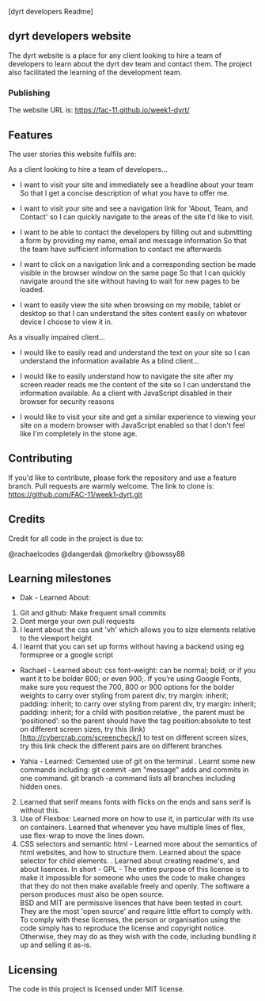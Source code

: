 [dyrt developers Readme]

## dyrt developers website

The dyrt website is a place for any client looking to hire a team of developers to learn about the dyrt dev team and contact them. The project also facilitated the learning of the development team.


### Publishing

The website URL is:
https://fac-11.github.io/week1-dyrt/


## Features



The user stories this website fulfils are:

As a client looking to hire a team of developers...

- I want to visit your site and immediately see a headline about your team
So that I get a concise description of what you have to offer me.

- I want to visit your site and see a navigation link for 'About, Team, and Contact'
so I can quickly navigate to the areas of the site I'd like to visit.

- I want to be able to contact the developers by filling out and submitting a form by providing my name, email and message information
So that the team have sufficient information to contact me afterwards

- I want to click on a navigation link and a corresponding section be made visible in the browser window on the same page
So that I can quickly navigate around the site without having to wait for new pages to be loaded.

- I want to easily view the site when browsing on my mobile, tablet or desktop
so that I can understand the sites content easily on whatever device I choose to view it in.

As a visually impaired client...

- I would like to easily read and understand the text on your site
so I can understand the information available
As a blind client...

- I would like to easily understand how to navigate the site after my screen reader reads me the content of the site
so I can understand the information available.
As a client with JavaScript disabled in their browser for security reasons

- I would like to visit your site and get a similar experience to viewing your site on a modern browser with JavaScript enabled
so that I don't feel like I'm completely in the stone age.




## Contributing


If you'd like to contribute, please fork the repository and use a feature
branch. Pull requests are warmly welcome. The link to clone is:
https://github.com/FAC-11/week1-dyrt.git



## Credits

Credit for all code in the project is due to:

@rachaelcodes
@dangerdak
@morkeltry
@bowssy88

## Learning milestones



 - Dak - Learned About:
  1) Git and github: Make frequent small commits
2) Dont merge your own pull requests
3) I learnt about the css unit 'vh' which allows you to size elements relative to the viewport height
4) I learnt that you can set up forms without having a backend
using eg formspree or a google script

 - Rachael - Learned about:
css font-weight: can be normal; bold; or if you want it to be bolder 800; or even 900;. If you’re using Google Fonts, make sure you request the 700, 800 or 900 options for the bolder weights
to carry over styling from parent div, try margin: inherit; padding: inherit;
to carry over styling from parent div, try margin: inherit; padding: inherit;
for a child with position:relative , the parent must be ‘positioned’: so the parent should have the tag position:absolute
to test on different screen sizes, try this (link)[http://cybercrab.com/screencheck/]
to test on different screen sizes, try this link
check the different pairs are on different branches

 - Yahia - Learned:
 Cemented use of git on the terminal . Learnt some new commands including:
	git commit -am "message" adds and commits in one command.
   git branch -a command lists all branches including hidden ones.
  2) Learned that serif means fonts with flicks on the ends and sans serif is without this.
  3) Use of Flexbox: Learned more on how to use it, in particular with its use on containers. Learned that whenever you have multiple lines of flex, use flex-wrap to move the lines down.
  4) CSS selectors and semantic html - Learned more about the semantics of html websites, and how to structure them. Learned about the space selector for child elements. .
  Learned about creating readme's, and about lisences. In short - GPL -  The entire purpose of this license is to make it impossible for someone who uses the code to make changes that they do not then make available freely and openly. The software a person produces must also be open source.  
  BSD and MIT are permissive lisences that have been tested in court.  They are the most 'open source' and require little effort to comply with. To comply with these licenses, the person or organisation using the code simply has to reproduce the license and copyright notice. Otherwise, they may do as they wish with the code, including bundling it up and selling it as-is.




## Licensing

The code in this project is licensed under MIT license.
